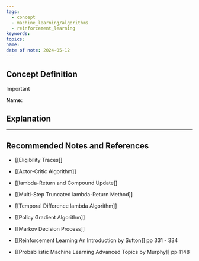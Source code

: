 ```yaml
---
tags:
  - concept
  - machine_learning/algorithms
  - reinforcement_learning
keywords: 
topics: 
name: 
date of note: 2024-05-12
---
```


## Concept Definition

>[!important]
>**Name**: 



## Explanation





-----------
##  Recommended Notes and References


- [[Eligibility Traces]]
- [[Actor-Critic Algorithm]]
- [[lambda-Return and Compound Update]]
- [[Multi-Step Truncated lambda-Return Method]]
- [[Temporal Difference lambda Algorithm]]
- [[Policy Gradient Algorithm]]
- [[Markov Decision Process]]


- [[Reinforcement Learning An Introduction by Sutton]] pp 331 - 334
- [[Probabilistic Machine Learning Advanced Topics by Murphy]] pp 1148
